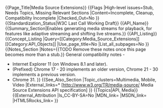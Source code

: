 {{Page_Title|Media Source Extensions}}
{{Flags
|High-level issues=Stub, Needs Topics, Missing Relevant Sections
|Content=Incomplete, Cleanup, Compatibility Incomplete
|Checked_Out=No
}}
{{Standardization_Status|W3C Last Call Working Draft}}
{{API_Name}}
{{Summary_Section|Enables generating media streams for playback, for features like adaptive streaming and shifting live streams.}}
{{API_Listing}}
{{Concept_Listing
|Query=[[Category:Media_Source_Extensions]][[Category:API_Objects]]
|Use_page_title=No
|List_all_subpages=No
}}
{{Notes_Section
|Notes={{TODO Remove these notes once this page becomes more than a stub.}}
General compatibility notes -
- Internet Explorer 11 (on Windows 8.1 and later).
- (Prefixed) Chrome 17 - 20 implements an older version, Chrome 21 - 30 implements a previous version.
- Chrome 31.
}}
{{See_Also_Section
|Topic_clusters=Multimedia, Mobile, Video
|External_links=* [http://www.w3.org/TR/media-source/ Media Source Extensions API specification]
}}
{{Topics|API, Media}}
{{External_Attribution
|Is_CC-BY-SA=No
|MDN_link=
|MSDN_link=
|HTML5Rocks_link=
}}